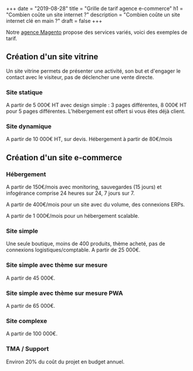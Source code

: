 +++
date = "2019-08-28"
title = "Grille de tarif agence e-commerce"
h1 = "Combien coûte un site internet ?"
description = "Combien coûte un site internet clé en main ?"
draft = false
+++

Notre [agence Magento](/agence-ecom/) propose des services variés, voici des exemples de tarif.

## Création d'un site vitrine

Un site vitrine permets de présenter une activité, son but et d'engager le contact avec le visiteur, pas de déclencher une vente directe.

### Site statique

A partir de 5 000€ HT avec design simple : 3 pages différentes, 8 000€ HT pour 5 pages différentes. L'hébergement est offert si vous êtes déjà client.

### Site dynamique

A partir de 10 000€ HT, sur devis. Hébergement à partir de 80€/mois

## Création d'un site e-commerce

### Hébergement

A partir de 150€/mois avec monitoring, sauvegardes (15 jours) et infogérance comprise 24 heures sur 24, 7 jours sur 7.

A partir de 400€/mois pour un site avec du volume, des connexions ERPs.

A partir de 1 000€/mois pour un hébergement scalable.

### Site simple

Une seule boutique, moins de 400 produits, thème acheté, pas de connexions logistiques/comptable. A partir de 25 000€.

### Site simple avec thème sur mesure

A partir de 45 000€.

### Site simple avec thème sur mesure PWA

A partir de 65 000€.

### Site complexe

A partir de 100 000€.

### TMA / Support

Environ 20% du coût du projet en budget annuel.